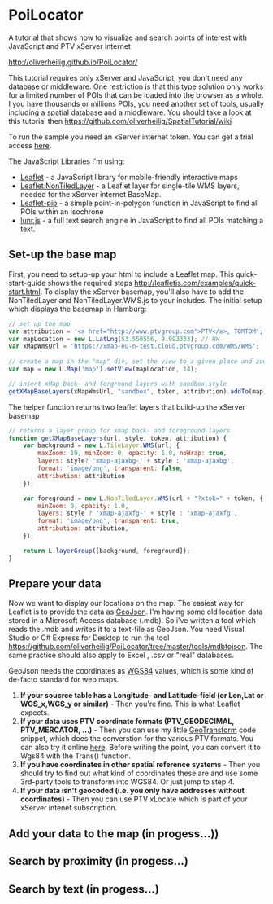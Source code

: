 PoiLocator
==========

A tutorial that shows how to visualize and search points of interest with JavaScript and PTV xServer internet

http://oliverheilig.github.io/PoiLocator/

This tutorial requires only xServer and JavaScript, you don't need any database or middleware. One restriction is that this type solution only works for a limited number of POIs that can be loaded into the browser as a whole. I you have thousands or millions POIs, you need another set of tools, usually including a spatial database and a middleware. You should take a look at this tutorial then https://github.com/oliverheilig/SpatialTutorial/wiki

To run the sample you need an xServer internet token. 
You can get a trial access [here](http://xserver.ptvgroup.com/en-uk/products/ptv-xserver-internet/test/). 

The JavaScript Libraries i'm using:

* [Leaflet](http://leafletjs.com/) - a JavaScript library for mobile-friendly interactive maps 
* [Leaflet.NonTiledLayer](https://github.com/ptv-logistics/Leaflet.NonTiledLayer) - a Leaflet layer for single-tile WMS layers, needed for the xServer internet BaseMap.
* [Leaflet-pip](https://github.com/mapbox/leaflet-pip) - a simple point-in-polygon function in JavaScript to find all POIs within an isochrone 
* [lunr.js](http://lunrjs.com/) - a full text search engine in JavaScript to find all POIs matching a text.

## Set-up the base map
First, you need to setup-up your html to include a Leaflet map. This quick-start-guide shows the required steps http://leafletjs.com/examples/quick-start.html. To display the xServer basemap, you'll also have to add the NonTiledLayer and NonTiledLayer.WMS.js to your includes. The initial setup which displays the basemap in Hamburg:

```js
// set up the map
var attribution = '<a href="http://www.ptvgroup.com">PTV</a>, TOMTOM';
var mapLocation = new L.LatLng(53.550556, 9.993333); // HH
var xMapWmsUrl = 'https://xmap-eu-n-test.cloud.ptvgroup.com/WMS/WMS';
    
// create a map in the "map" div, set the view to a given place and zoom
var map = new L.Map('map').setView(mapLocation, 14);

// insert xMap back- and forground layers with sandbox-style
getXMapBaseLayers(xMapWmsUrl, "sandbox", token, attribution).addTo(map);
```

The helper function returns two leaflet layers that build-up the xServer basemap

```js
// returns a layer group for xmap back- and foreground layers
function getXMapBaseLayers(url, style, token, attribution) {
    var background = new L.TileLayer.WMS(url, {
        maxZoom: 19, minZoom: 0, opacity: 1.0, noWrap: true,
        layers: style? 'xmap-ajaxbg-' + style : 'xmap-ajaxbg',
        format: 'image/png', transparent: false,
        attribution: attribution
    });

    var foreground = new L.NonTiledLayer.WMS(url + "?xtok=" + token, {
        minZoom: 0, opacity: 1.0,
        layers: style ? 'xmap-ajaxfg-' + style : 'xmap-ajaxfg',
        format: 'image/png', transparent: true,
        attribution: attribution,
    });

    return L.layerGroup([background, foreground]);
}
```

## Prepare your data

Now we want to display our locations on the map. The easiest way for Leaflet is to provide the data as [GeoJson](http://geojson.org/). I'm having some old location data stored in a Microsoft Access database (.mdb). So i've written a tool which reads the .mdb and writes it to a text-file as GeoJson. You need Visual Studio or C# Express for Desktop to run the tool https://github.com/oliverheilig/PoiLocator/tree/master/tools/mdbtojson. The same practice should also apply to Excel , .csv or "real" databases.

GeoJson needs the coordinates as [WGS84](http://de.wikipedia.org/wiki/World_Geodetic_System_1984) values, which is some kind of de-facto standard for web maps.

1. **If your soucrce table has a Longitude- and Latitude-field (or Lon,Lat or WGS_x,WGS_y or similar)** - Then you're fine. This is what Leaflet expects.
2. **If your data uses PTV coordinate formats (PTV_GEODECIMAL, PTV_MERCATOR, ...)** - Then you can use my little [GeoTransform](https://gist.github.com/oliverheilig/7029947) code snippet, which does the converstion for the various PTV formats. You can also try it online [here](http://jsil.org/try/#7029947). Before writing the point, you can convert it to Wgs84 with the Trans() function.
3. **If you have coordinates in other spatial reference systems** - Then you should try to find out what kind of coordinates these are and use some 3rd-party tools to transform into WGS84. Or just jump to step 4.
4. **If your data isn't geocoded (i.e. you only have addresses without coordinates)** - Then you can use PTV xLocate which is part of your xServer intenet subscription.

## Add your data to the map (in progess...))

## Search by proximity (in progess...)

## Search by text (in progess...)

